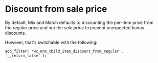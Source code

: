 # Discount from sale price

By default, Mix and Match defaults to discounting the per-item price from the _regular_ price and not the _sale price_ to prevent unexpected bonus discounts.

However, that's switchable with the following:

```[php]
add_filter( 'wc_mnm_child_item_discount_from_regular', '__return_false' );
```